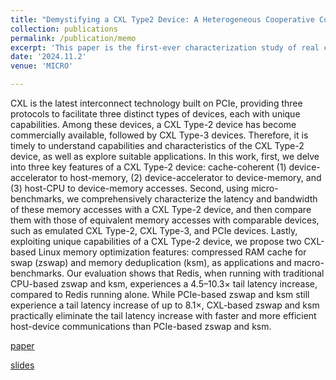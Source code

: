 ```yaml
---
title: "Demystifying a CXL Type2 Device: A Heterogeneous Cooperative Computing Perspective"
collection: publications
permalink: /publication/memo
excerpt: 'This paper is the first-ever characterization study of real commodity CXL Type-2 devices. We also introduce a real-world use case of Type-2 device as cache-coherent accelerator for Linux kernel function offloading. [paper]() [slides]()'
date: '2024.11.2'
venue: 'MICRO'

---
```


CXL is the latest interconnect technology built on PCIe, providing three protocols to facilitate three distinct types of devices, each with unique capabilities. Among these devices, a CXL Type-2 device has become commercially available, followed by CXL Type-3 devices. Therefore, it is timely to understand capabilities and characteristics of the CXL Type-2 device, as well as explore suitable applications. In this work, first, we delve into three key features of a CXL Type-2 device: cache-coherent (1) device-accelerator to host-memory, (2) device-accelerator to device-memory, and (3) host-CPU to device-memory accesses. Second, using micro-benchmarks, we comprehensively characterize the latency and bandwidth of these memory accesses with a CXL Type-2 device, and then compare them with those of equivalent memory accesses with comparable devices, such as emulated CXL Type-2, CXL Type-3, and PCIe devices. Lastly, exploiting unique capabilities of a CXL Type-2 device, we propose two CXL-based Linux memory optimization features: compressed RAM cache for swap (zswap) and memory deduplication (ksm), as applications and macro-benchmarks. Our evaluation shows that Redis, when running with traditional CPU-based zswap and ksm, experiences a 4.5–10.3× tail latency increase, compared to Redis running alone. While PCIe-based zswap and ksm still experience a tail latency increase of up to 8.1×, CXL-based zswap and ksm practically eliminate the tail latency increase with faster and more efficient host-device communications than PCIe-based zswap and ksm.


[paper]()

[slides]()